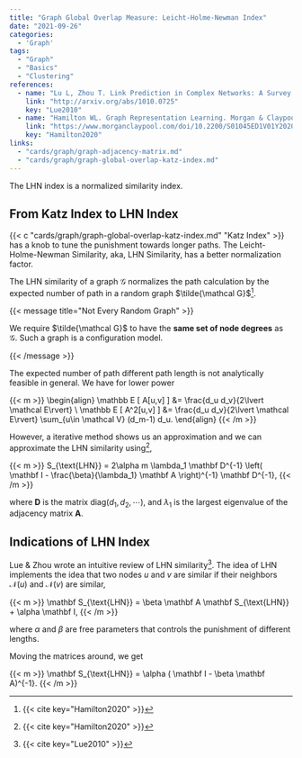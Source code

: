 ```yaml
---
title: "Graph Global Overlap Measure: Leicht-Holme-Newman Index"
date: "2021-09-26"
categories:
  - 'Graph'
tags:
  - "Graph"
  - "Basics"
  - "Clustering"
references:
  - name: "Lu L, Zhou T. Link Prediction in Complex Networks: A Survey. arXiv [physics.soc-ph]. 2010. Available: http://arxiv.org/abs/1010.0725"
    link: "http://arxiv.org/abs/1010.0725"
    key: "Lue2010"
  - name: "Hamilton WL. Graph Representation Learning. Morgan & Claypool Publishers; 2020. pp. 1–159. doi:10.2200/S01045ED1V01Y202009AIM046"
    link: "https://www.morganclaypool.com/doi/10.2200/S01045ED1V01Y202009AIM046"
    key: "Hamilton2020"
links:
  - "cards/graph/graph-adjacency-matrix.md"
  - "cards/graph/graph-global-overlap-katz-index.md"
---
```


The LHN index is a normalized similarity index.

## From Katz Index to LHN Index

{{< c "cards/graph/graph-global-overlap-katz-index.md" "Katz Index" >}} has a knob to tune the punishment towards longer paths. The Leicht-Holme-Newman Similarity, aka, LHN Similarity, has a better normalization factor.

The LHN similarity of a graph $\mathcal G$ normalizes the path calculation by the expected number of path in a random graph $\tilde{\mathcal G}$[^Hamilton2020].

{{< message title="Not Every Random Graph" >}}

We require $\tilde{\mathcal G}$ to have the **same set of node degrees** as $\mathcal G$. Such a graph is a configuration model.

{{< /message >}}

The expected number of path different path length is not analytically feasible in general. We have for lower power

{{< m >}}
\begin{align}
\mathbb E [ A[u,v] ] &= \frac{d_u d_v}{2\lvert \mathcal E\rvert} \\
\mathbb E [ A^2[u,v] ] &= \frac{d_u d_v}{2\lvert \mathcal E\rvert} \sum_{u\in \mathcal V} (d_m-1) d_u.
\end{align}
{{< /m >}}

However, a iterative method shows us an approximation and we can approximate the LHN similarity using[^Hamilton2020],

{{< m >}}
S_{\text{LHN}} = 2\alpha m \lambda_1 \mathbf D^{-1} \left( \mathbf I - \frac{\beta}{\lambda_1} \mathbf A \right)^{-1} \mathbf D^{-1},
{{< /m >}}

where $\mathbf D$ is the matrix $\mathrm{diag} ({d_1, d_2, \cdots})$, and $\lambda_1$ is the largest eigenvalue of the adjacency matrix $\mathbf A$.


## Indications of LHN Index

Lue & Zhou wrote an intuitive review of LHN similarity[^Lue2010]. The idea of LHN implements the idea that two nodes $u$ and $v$ are similar if their neighbors $\mathcal N(u)$ and $\mathcal N(v)$ are similar,

{{< m >}}
\mathbf S_{\text{LHN}} = \beta \mathbf A \mathbf S_{\text{LHN}} + \alpha \mathbf I,
{{< /m >}}

where $\alpha$ and $\beta$ are free parameters that controls the punishment of different lengths.

Moving the matrices around, we get

{{< m >}}
\mathbf S_{\text{LHN}} = \alpha ( \mathbf I - \beta \mathbf A)^{-1}.
{{< /m >}}


[^Hamilton2020]: {{< cite key="Hamilton2020" >}}

[^Lue2010]: {{< cite key="Lue2010" >}}